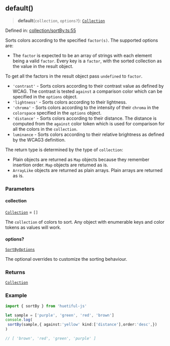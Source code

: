 ## default()

> **default**(`collection`, `options?`): [`Collection`](../types.md#collection)

Defined in: [collection/sortBy.ts:55](https://github.com/prjctimg/huetiful/blob/1c1db632d03b1d44995cb0e0dcc96d142d7ce49a/lib/collection/sortBy.ts#L55)

Sorts colors according to the specified `factor(s)`. The supported options are:

- The `factor` is expected to be an array of strings with each element being a valid `factor`. Every key is a `factor`, with the sorted collection as the value in the result object.

To get all the factors in the result object pass `undefined` to `factor`.

- `'contrast'` - Sorts colors according to their contrast value as defined by WCAG.
  The contrast is tested `against` a comparison color which can be specified in the `options` object.
- `'lightness'` - Sorts colors according to their lightness.
- `'chroma'` - Sorts colors according to the intensity of their `chroma` in the `colorspace` specified in the `options` object.
- `'distance'` - Sorts colors according to their distance.
  The distance is computed from the `against` color token which is used for comparison for all the colors in the `collection`.
- `luminance` - Sorts colors according to their relative brightness as defined by the WCAG3 definition.

The return type is determined by the type of `collection`:

- Plain objects are returned as `Map` objects because they remember insertion order. `Map` objects are returned as is.
- `ArrayLike` objects are returned as plain arrays. Plain arrays are returned as is.

### Parameters

#### collection

[`Collection`](../types.md#collection) = `[]`

The `collection` of colors to sort. Any object with enumerable keys and color tokens as values will work.

#### options?

[`SortByOptions`](../types.md#sortbyoptions)

The optional overrides to customize the sorting behaviour.

### Returns

[`Collection`](../types.md#collection)

### Example

```ts
import { sortBy } from 'huetiful-js'

let sample = ['purple', 'green', 'red', 'brown']
console.log(
 sortBy(sample,{ against:'yellow' kind:['distance'],order:'desc',})
)

// [ 'brown', 'red', 'green', 'purple' ]
```
